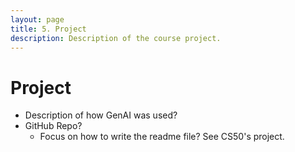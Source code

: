 ```yaml
---
layout: page
title: 5. Project
description: Description of the course project.
---
```


# Project

- Description of how GenAI was used?
- GitHub Repo?
    - Focus on how to write the readme file? See CS50's project.